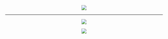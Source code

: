 <div align="center">
<img src="https://i.imgur.com/IUk2fpA.gif"/>
</div>
<hr/>
<p align="center"> 
  <img src="https://github-readme-stats.vercel.app/api?username=elmerchou&show_icons=true&theme=radical" /> 
</p>
<p align="center"> 
  <img src="https://github-readme-stats.vercel.app/api/top-langs/?username=elmerchou&layout=compact)](https://github.com/anuraghazra/github-readme-stats" /> 
</p>
